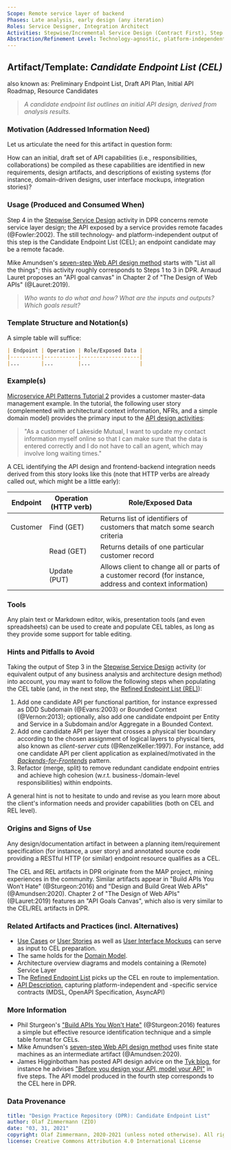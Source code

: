 ```yaml
---
Scope: Remote service layer of backend
Phases: Late analysis, early design (any iteration)
Roles: Service Designer, Integration Architect 
Activities: Stepwise/Incremental Service Design (Contract First), Step 4
Abstraction/Refinement Level: Technology-agnostic, platform-independent
---
```



Artifact/Template: *Candidate Endpoint List (CEL)*
--------------------------------------------------
also known as: Preliminary Endpoint List, Draft API Plan, Initial API Roadmap, Resource Candidates <!-- from MAP -->

> *A candidate endpoint list outlines an initial API design, derived from analysis results.*


### Motivation (Addressed Information Need) 
<!-- copy-pasted from https://internal.microservice-api-patterns.org/patterns/identification/CandidateEndpointList.html TOOO decide pattern/method split, pattern has more content already -->

Let us articulate the need for this artifact in question form: 

How can an initial, draft set of API capabilities (i.e., responsibilities, collaborations) be compiled as these capabilities are identified in new requirements, design artifacts, and descriptions of existing systems (for instance, domain-driven designs, user interface mockups, integration stories)?


### Usage (Produced and Consumed When)

Step 4 in the [Stepwise Service Design](../activities/SDPR-StepwiseServiceDesign.md) activity in DPR concerns remote service layer design; the API exposed by a service provides remote facades  (@Fowler:2002). The still technology- and platform-independent output of this step is the Candidate Endpoint List (CEL); an endpoint candidate may be a remote facade.

<!-- * Step 3 of the EXPOSE technique -->

Mike Amundsen's [seven-step Web API design method](https://www.infoq.com/articles/web-api-design-methodology/) starts with "List all the things"; this activity roughly corresponds to Steps 1 to 3 in DPR. Arnaud Lauret proposes an "API goal canvas" in Chapter 2 of "The Design of Web APIs" (@Lauret:2019). 

> *Who wants to do what and how? What are the inputs and outputs? Which goals result?*


### Template Structure and Notation(s)
<!-- 
(rather detailed and does not match example, so moved to REL artifact):

Record your analysis (and design) results in list or table form: 

| Integration Type (Foundation pattern) | Visibility (Foundation pattern)| API/Endpoint Name | Source (Artifact) | Features/Capabilities (Responsibility Analysis) |  
|------------------|------------|------|--------|--------------|
| ... | ... | ... | ... | ... |
-->

A simple table will suffice: 

```markdown
| Endpoint | Operation | Role/Exposed Data | 
|----------|-----------|-------------------|
|...       |...        |...                |
```

### Example(s)
[Microservice API Patterns Tutorial 2](https://microservice-api-patterns.org/patterns/tutorials/tutorial2) provides a customer master-data management example. In the tutorial, the following user story (complemented with architectural context information, NFRs, and a simple domain model) provides the primary input to the [API design activities](../activities/SDPR-StepwiseServiceDesign.md):

> "As a customer of Lakeside Mutual, I want to update my contact information myself online so that I can make sure that the data is entered correctly and I do not have to call an agent, which may involve long waiting times."

A CEL identifying the API design and frontend-backend integration needs derived from this story looks like this (note that HTTP verbs are already called out, which might be a little early):

| Endpoint | Operation (HTTP verb) | Role/Exposed Data | 
|----------|-------------|-----------------------------|
| Customer | Find (GET)  | Returns list of identifiers of customers that match some search criteria |
|          | Read (GET)  | Returns details of one particular customer record |
|          | Update (PUT)| Allows client to change all or parts of a customer record (for instance, address and context information) |


### Tools
Any plain text or Markdown editor, wikis, presentation tools (and even spreadsheets) can be used to create and populate CEL tables, as long as they provide some support for table editing.


### Hints and Pitfalls to Avoid
Taking the output of Step 3 in the [Stepwise Service Design](../activities/SDPR-StepwiseServiceDesign.md) activity (or equivalent output of any business analysis and architecture design method) into account, you may want to follow the following steps when populating the CEL table (and, in the next step, the [Refined Endpoint List (REL)](SDPR-RefinedEndpointList.md)): 
<!-- source: from MAP, unpublished so far -->

1. Add one candidate API per functional partition, for instance expressed as DDD Subdomain (@Evans:2003) or Bounded Context (@Vernon:2013); optionally, also add one candidate endpoint per Entity and Service in a Subdomain and/or Aggregate in a Bounded Context.
2. Add one candidate API per layer that crosses a physical tier boundary according to the chosen assignment of logical layers to physical tiers, also known as *client-server cuts* (@RenzelKeller:1997). For instance, add one candidate API per client application as explained/motivated in the [*Backends-for-Frontends*](https://samnewman.io/patterns/architectural/bff/) pattern. <!-- removed here: 3. Add one *candidate API client* per backend system to be integrated/required to implement the user/integration stories. -->
3. Refactor (merge, split) to remove redundant candidate endpoint entries and achieve high cohesion (w.r.t. business-/domain-level responsibilities) within endpoints. 

<!-- but do not refine to API operation/call level yet. -->
<!-- 4./5. Add one *candidate API* per team shown as a *Team Bounded Context (TBC)* in a DDD context map; add one *candidate endpoint* per subteam. -->
<!-- not sure where previous one came from; F-A-S-T? see e2e demo -->

A general hint is not to hesitate to undo and revise as you learn more about the client's information needs and provider capabilities (both on CEL and REL level). 


### Origins and Signs of Use
Any design/documentation artifact in between a planning item/requirement specification (for instance, a user story) and annotated source code providing a RESTful HTTP (or similar) endpoint resource qualifies as a CEL.

The CEL and REL artifacts in DPR originate from the MAP project, mining experiences in the community. Similar artifacts appear in "Build APIs You Won’t Hate" (@Sturgeon:2016) and "Design and Build Great Web APIs" (@Amundsen:2020). Chapter 2 of "The Design of Web APIs" (@Lauret:2019) features an "API Goals Canvas", which also is very similar to the CEL/REL artifacts in DPR.


### Related Artifacts and Practices (incl. Alternatives)

* [Use Cases](DPR-UseCase.md) or [User Stories](DPR-UserStory.md) as well as [User Interface Mockups](../activities/DPR-UserInterfaceMocking.md) can serve as input to CEL preparation.
* The same holds for the [Domain Model](DPR-DomainModel.md).
* Architecture overview diagrams and models containing a (Remote) Service Layer
* The [Refined Endpoint List](SDPR-RefinedEndpointList.md) picks up the CEL en route to implementation.
* [API Description](SDPR-APIDescription.md), capturing platform-independent and -specific service contracts (MDSL, OpenAPI Specification, AsyncAPI)


### More Information

* Phil Sturgeon's ["Build APIs You Won't Hate"](https://apisyouwonthate.com/books) (@Sturgeon:2016) features a simple but effective resource identification technique and a simple table format for CELs.
* Mike Amundsen's [seven-step Web API design method](https://www.infoq.com/articles/web-api-design-methodology/) uses finite state machines as an intermediate artifact (@Amundsen:2020). 
* James Higginbotham has posted API design advice on the [Tyk blog](https://tyk.io/author/james-higginbotham/), for instance he advises ["Before you design your API, model your API"](https://tyk.io/before-you-design-your-api-model-your-api/) in five steps. The API model produced in the fourth step corresponds to the CEL here in DPR.


### Data Provenance 

```yaml
title: "Design Practice Repository (DPR): Candidate Endpoint List"
author: Olaf Zimmermann (ZIO)
date: "03, 31, 2021"
copyright: Olaf Zimmermann, 2020-2021 (unless noted otherwise). All rights reserved.
license: Creative Commons Attribution 4.0 International License
```

